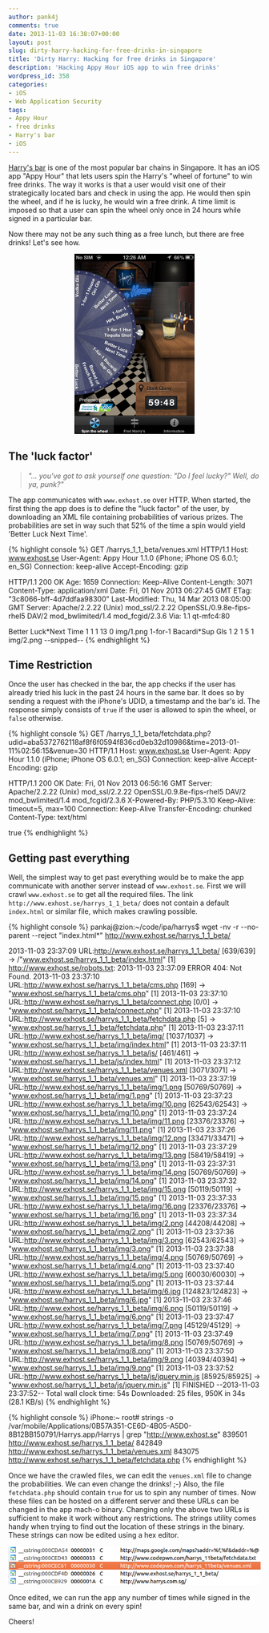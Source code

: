```yaml
---
author: pank4j
comments: true
date: 2013-11-03 16:38:07+00:00
layout: post
slug: dirty-harry-hacking-for-free-drinks-in-singapore
title: 'Dirty Harry: Hacking for free drinks in Singapore'
description: 'Hacking Appy Hour iOS app to win free drinks'
wordpress_id: 358
categories:
- iOS
- Web Application Security
tags:
- Appy Hour
- free drinks
- Harry's bar
- iOS
---
```


[Harry's bar](http://harrys.com.sg/) is one of the most popular bar chains in Singapore. It has an iOS app "Appy Hour" that lets users spin the Harry's "wheel of fortune" to win free drinks. The way it works is that a user would visit one of their strategically located bars and check in using the app. He would then spin the wheel, and if he is lucky, he would win a free drink. A time limit is imposed so that a user can spin the wheel only once in 24 hours while signed in a particular bar.

Now there may not be any such thing as a free lunch, but there are free drinks! Let's see how.

<center><img src="/images/win240x360.png" /></center>
<p></p>

## The 'luck factor'




>_"... you've got to ask yourself one question: "Do I feel lucky?" Well, do ya, punk?"_


The app communicates with ``www.exhost.se`` over HTTP. When started, the first thing the app does is to define the "luck factor" of the user, by downloading an XML file containing probabilities of various prizes. The probabilities are set in way such that 52% of the time a spin would yield 'Better Luck Next Time'.

{% highlight console %}
GET /harrys_1_1_beta/venues.xml HTTP/1.1
Host: www.exhost.se
User-Agent: Appy Hour 1.1.0 (iPhone; iPhone OS 6.0.1; en_SG)
Connection: keep-alive
Accept-Encoding: gzip

HTTP/1.1 200 OK
Age: 1659
Connection: Keep-Alive
Content-Length: 3071
Content-Type: application/xml
Date: Fri, 01 Nov 2013 06:27:45 GMT
ETag: "3c8066-bff-4d7ddfaa98300"
Last-Modified: Thu, 14 Mar 2013 08:05:00 GMT
Server: Apache/2.2.22 (Unix) mod_ssl/2.2.22 OpenSSL/0.9.8e-fips-rhel5 DAV/2 mod_bwlimited/1.4 mod_fcgid/2.3.6
Via: 1.1 qt-mfc4:80

<?xml version="1.0" encoding="UTF-8"?>
<Prizes>
<Prize>
<Description>Better Luck*Next Time</Description>
<Units>1</Units>
<ID>1</ID>
<Active>1</Active>
<Possibility>13</Possibility>
<IsPrize>0</IsPrize>
<PrizeFile>img/1.png</PrizeFile>
</Prize>
<Prize>
<Description>1-for-1 Bacardi*Sup Gls</Description>
<Units>1</Units>
<ID>2</ID>
<Active>1</Active>
<Possibility>5</Possibility>
<IsPrize>1</IsPrize>
<PrizeFile>img/2.png</PrizeFile>
</Prize>
--snipped--
{% endhighlight %}
<br/>

## Time Restriction


Once the user has checked in the bar, the app checks if the user has already tried his luck in the past 24 hours in the same bar. It does so by sending a request with the iPhone's UDID, a timestamp and the bar's id. The response simply consists of ``true`` if the user is allowed to spin the wheel, or ``false`` otherwise.

{% highlight console %}
GET /harrys_1_1_beta/fetchdata.php?udid=aba5372762118af8f6f0594f836cd0eb32d10986&time=2013-01-11%02:56:15&venue=30 HTTP/1.1
Host: www.exhost.se
User-Agent: Appy Hour 1.1.0 (iPhone; iPhone OS 6.0.1; en_SG)
Connection: keep-alive
Accept-Encoding: gzip

HTTP/1.1 200 OK
Date: Fri, 01 Nov 2013 06:56:16 GMT
Server: Apache/2.2.22 (Unix) mod_ssl/2.2.22 OpenSSL/0.9.8e-fips-rhel5 DAV/2 mod_bwlimited/1.4 mod_fcgid/2.3.6
X-Powered-By: PHP/5.3.10
Keep-Alive: timeout=5, max=100
Connection: Keep-Alive
Transfer-Encoding: chunked
Content-Type: text/html

true
{% endhighlight %}
<br/>

## Getting past everything


Well, the simplest way to get past everything would be to make the app communicate with another server instead of ``www.exhost.se``. First we will crawl ``www.exhost.se`` to get all the required files. The link ``http://www.exhost.se/harrys_1_1_beta/`` does not contain a default ``index.html`` or similar file, which makes crawling possible.

{% highlight console %}
pankaj@zion:~/code/ipa/harrys$ wget -nv -r --no-parent --reject "index.html*" http://www.exhost.se/harrys_1_1_beta/

2013-11-03 23:37:09 URL:http://www.exhost.se/harrys_1_1_beta/ [639/639] -> /"www.exhost.se/harrys_1_1_beta/index.html" [1] 
http://www.exhost.se/robots.txt:
2013-11-03 23:37:09 ERROR 404: Not Found.
2013-11-03 23:37:10 URL:http://www.exhost.se/harrys_1_1_beta/cms.php [169] -> "www.exhost.se/harrys_1_1_beta/cms.php" [1]
2013-11-03 23:37:10 URL:http://www.exhost.se/harrys_1_1_beta/connect.php [0/0] -> "www.exhost.se/harrys_1_1_beta/connect.php" [1]
2013-11-03 23:37:10 URL:http://www.exhost.se/harrys_1_1_beta/fetchdata.php [5] -> "www.exhost.se/harrys_1_1_beta/fetchdata.php" [1]
2013-11-03 23:37:11 URL:http://www.exhost.se/harrys_1_1_beta/img/ [1037/1037] -> "www.exhost.se/harrys_1_1_beta/img/index.html" [1]
2013-11-03 23:37:11 URL:http://www.exhost.se/harrys_1_1_beta/js/ [461/461] -> "www.exhost.se/harrys_1_1_beta/js/index.html" [1]
2013-11-03 23:37:12 URL:http://www.exhost.se/harrys_1_1_beta/venues.xml [3071/3071] -> "www.exhost.se/harrys_1_1_beta/venues.xml" [1]
2013-11-03 23:37:19 URL:http://www.exhost.se/harrys_1_1_beta/img/1.png [50769/50769] -> "www.exhost.se/harrys_1_1_beta/img/1.png" [1]
2013-11-03 23:37:23 URL:http://www.exhost.se/harrys_1_1_beta/img/10.png [62543/62543] -> "www.exhost.se/harrys_1_1_beta/img/10.png" [1]
2013-11-03 23:37:24 URL:http://www.exhost.se/harrys_1_1_beta/img/11.png [23376/23376] -> "www.exhost.se/harrys_1_1_beta/img/11.png" [1]
2013-11-03 23:37:26 URL:http://www.exhost.se/harrys_1_1_beta/img/12.png [33471/33471] -> "www.exhost.se/harrys_1_1_beta/img/12.png" [1]
2013-11-03 23:37:29 URL:http://www.exhost.se/harrys_1_1_beta/img/13.png [58419/58419] -> "www.exhost.se/harrys_1_1_beta/img/13.png" [1]
2013-11-03 23:37:31 URL:http://www.exhost.se/harrys_1_1_beta/img/14.png [50769/50769] -> "www.exhost.se/harrys_1_1_beta/img/14.png" [1]
2013-11-03 23:37:32 URL:http://www.exhost.se/harrys_1_1_beta/img/15.png [50119/50119] -> "www.exhost.se/harrys_1_1_beta/img/15.png" [1]
2013-11-03 23:37:33 URL:http://www.exhost.se/harrys_1_1_beta/img/16.png [23376/23376] -> "www.exhost.se/harrys_1_1_beta/img/16.png" [1]
2013-11-03 23:37:34 URL:http://www.exhost.se/harrys_1_1_beta/img/2.png [44208/44208] -> "www.exhost.se/harrys_1_1_beta/img/2.png" [1]
2013-11-03 23:37:36 URL:http://www.exhost.se/harrys_1_1_beta/img/3.png [62543/62543] -> "www.exhost.se/harrys_1_1_beta/img/3.png" [1]
2013-11-03 23:37:38 URL:http://www.exhost.se/harrys_1_1_beta/img/4.png [50769/50769] -> "www.exhost.se/harrys_1_1_beta/img/4.png" [1]
2013-11-03 23:37:40 URL:http://www.exhost.se/harrys_1_1_beta/img/5.png [60030/60030] -> "www.exhost.se/harrys_1_1_beta/img/5.png" [1]
2013-11-03 23:37:44 URL:http://www.exhost.se/harrys_1_1_beta/img/6.jpg [124823/124823] -> "www.exhost.se/harrys_1_1_beta/img/6.jpg" [1]
2013-11-03 23:37:46 URL:http://www.exhost.se/harrys_1_1_beta/img/6.png [50119/50119] -> "www.exhost.se/harrys_1_1_beta/img/6.png" [1]
2013-11-03 23:37:47 URL:http://www.exhost.se/harrys_1_1_beta/img/7.png [45129/45129] -> "www.exhost.se/harrys_1_1_beta/img/7.png" [1]
2013-11-03 23:37:49 URL:http://www.exhost.se/harrys_1_1_beta/img/8.png [50769/50769] -> "www.exhost.se/harrys_1_1_beta/img/8.png" [1]
2013-11-03 23:37:50 URL:http://www.exhost.se/harrys_1_1_beta/img/9.png [40394/40394] -> "www.exhost.se/harrys_1_1_beta/img/9.png" [1]
2013-11-03 23:37:52 URL:http://www.exhost.se/harrys_1_1_beta/js/jquery.min.js [85925/85925] -> "www.exhost.se/harrys_1_1_beta/js/jquery.min.js" [1]
FINISHED --2013-11-03 23:37:52--
Total wall clock time: 54s
Downloaded: 25 files, 950K in 34s (28.1 KB/s)
{% endhighlight %}



{% highlight console %}
iPhone:~ root# strings -o /var/mobile/Applications/0B57A351-CE6D-4B05-A5D0-8B12BB150791/Harrys.app/Harrys | grep "http://www.exhost.se"
839501 http://www.exhost.se/harrys_1_1_beta/
842849 http://www.exhost.se/harrys_1_1_beta/venues.xml
843075 http://www.exhost.se/harrys_1_1_beta/fetchdata.php
{% endhighlight %}

Once we have the crawled files, we can edit the ``venues.xml`` file to change the probabilities. We can even change the drinks! ;-) Also, the file ``fetchdata.php`` should contain ``true`` for us to spin any number of times. Now these files can be hosted on a different server and these URLs can be changed in the app mach-o binary. Changing only the above two URLs is sufficient to make it work without any restrictions. The strings utility comes handy when trying to find out the location of these strings in the binary. These strings can now be edited using a hex editor. 

![Strings as seen in the disassembler after modification](/images/strings.png)

Once edited, we can run the app any number of times while signed in the same bar, and win a drink on every spin!

Cheers!


